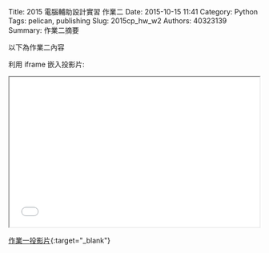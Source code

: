 Title: 2015 電腦輔助設計實習 作業二
Date: 2015-10-15 11:41
Category: Python
Tags: pelican, publishing
Slug: 2015cp_hw_w2
Authors: 40323139
Summary: 作業二摘要

以下為作業二內容

利用 iframe 嵌入投影片:

<iframe src="simplest2.html" width="500" height="300"></iframe>

[作業一投影片](simplest2.html){:target="_blank"}

